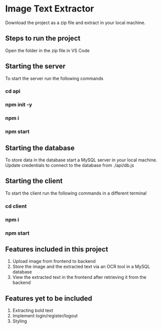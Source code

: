 # Image Text Extractor

Download the project as a zip file and extract in your local machine.

## Steps to run the project

Open the folder in the zip file in VS Code

## Starting the server

To start the server run the following commands

### cd api

### npm init -y

### npm i

### npm start


## Starting the database

To store data in the database start a MySQL server in your local machine. Update credentials to connect to the database from ./api/db.js

## Starting the client

To start the client run the following commands in a different terminal

### cd client

### npm i

### npm start


## Features included in this project

1. Upload image from frontend to backend
2. Store the image and the extracted text via an OCR tool in a MySQL database
3. View the extracted text in the frontend after retrieving it from the backend

## Features yet to be included

1. Extracting bold text
2. Implement login/register/logout
3. Styling
